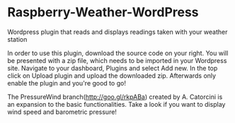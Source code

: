 # Raspberry-Weather-WordPress
Wordpress plugin that reads and displays readings taken with your weather station

In order to use this plugin, download the source code on your right. You will be presented with a zip file, which needs to be imported in your Wordpress site. Navigate to your dashboard, Plugins and select Add new. In the top click on Upload plugin and upload the downloaded zip. Afterwards only enable the plugin and you're good to go!

The PressureWind branch(http://goo.gl/rkpABa) created by A. Catorcini is an expansion to the basic functionalities. Take a look if you want to display wind speed and barometric pressure!
